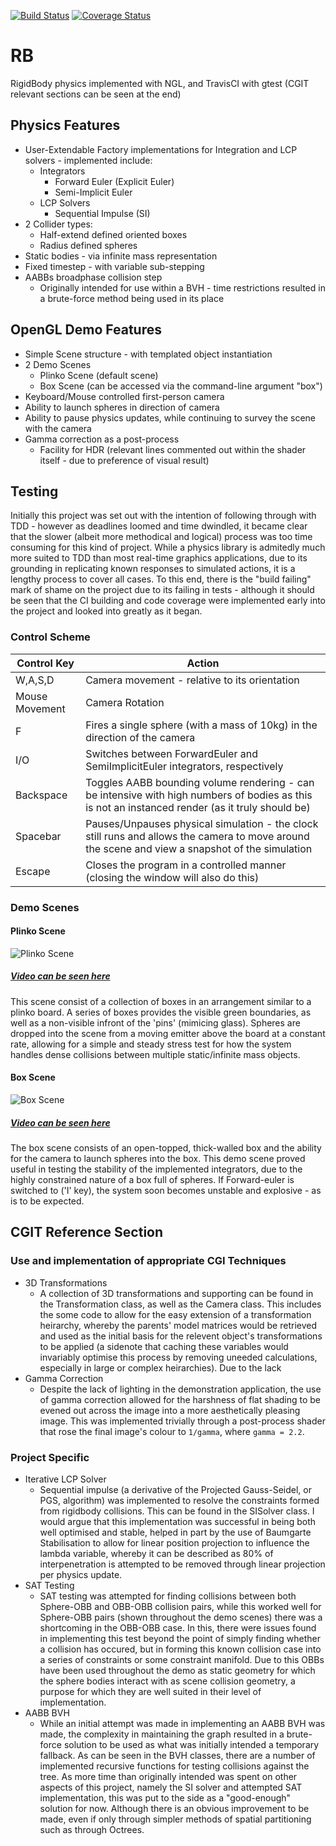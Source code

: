 [![Build Status](https://travis-ci.com/Grigler/RB.svg?branch=master)](https://travis-ci.com/Grigler/RB) [![Coverage Status](https://coveralls.io/repos/github/Grigler/RB/badge.svg?branch=master)](https://coveralls.io/github/Grigler/RB?branch=master)

# RB
RigidBody physics implemented with NGL, and TravisCI with gtest 
(CGIT relevant sections can be seen at the end)

## Physics Features
- User-Extendable Factory implementations for Integration and LCP solvers - implemented include:
  - Integrators
    - Forward Euler (Explicit Euler)
    - Semi-Implicit Euler
  - LCP Solvers
    - Sequential Impulse (SI)
- 2 Collider types:
  - Half-extend defined oriented boxes
  - Radius defined spheres
- Static bodies - via infinite mass representation
- Fixed timestep - with variable sub-stepping
- AABBs broadphase collision step
  - Originally intended for use within a BVH - time restrictions resulted in a brute-force method being used in its place 

## OpenGL Demo Features
- Simple Scene structure - with templated object instantiation
- 2 Demo Scenes
  - Plinko Scene (default scene)
  - Box Scene (can be accessed via the command-line argument "box")
- Keyboard/Mouse controlled first-person camera
- Ability to launch spheres in direction of camera
- Ability to pause physics updates, while continuing to survey the scene with the camera
- Gamma correction as a post-process
  - Facility for HDR (relevant lines commented out within the shader itself - due to preference of visual result)

## Testing
Initially this project was set out with the intention of following through with TDD - however as deadlines loomed and time dwindled, it became clear that the slower (albeit more methodical and logical) process was too time consuming for this kind of project. While a physics library is admitedly much more suited to TDD than most real-time graphics applications, due to its grounding in replicating known responses to simulated actions, it is a lengthy process to cover all cases. To this end, there is the "build failing" mark of shame on the project due to its failing in tests - although it should be seen that the CI building and code coverage were implemented early into the project and looked into greatly as it began.

### Control Scheme
Control Key | Action
-----------|--------
 W,A,S,D | Camera movement - relative to its orientation
 Mouse Movement | Camera Rotation
 F | Fires a single sphere (with a mass of 10kg) in the direction of the camera
 I/O | Switches between ForwardEuler and SemiImplicitEuler integrators, respectively
 Backspace | Toggles AABB bounding volume rendering - can be intensive with high numbers of bodies as this is not an instanced render (as it truly should be)
 Spacebar | Pauses/Unpauses physical simulation - the clock still runs and allows the camera to move around the scene and view a snapshot of the simulation
 Escape | Closes the program in a controlled manner (closing the window will also do this)

### Demo Scenes
#### Plinko Scene
![Plinko Scene](https://i.imgur.com/n4WqJVe.png)
##### [Video can be seen here](https://youtu.be/IZ3tUonwZmM)

This scene consist of a collection of boxes in an arrangement similar to a plinko board. A series of boxes provides the visible green boundaries, as well as a non-visible infront of the 'pins' (mimicing glass). Spheres are dropped into the scene from a moving emitter above the board at a constant rate, allowing for a simple and steady stress test for how the system handles dense collisions between multiple static/infinite mass objects.


#### Box Scene
![Box Scene](https://i.imgur.com/1hM4A1j.png)
##### [Video can be seen here](https://youtu.be/AjiuwR5IGB4)

The box scene consists of an open-topped, thick-walled box and the ability for the camera to launch spheres into the box. This demo scene proved useful in testing the stability of the implemented integrators, due to the highly constrained nature of a box full of spheres. If Forward-euler is switched to ('I' key), the system soon becomes unstable and explosive - as is to be expected.

## CGIT Reference Section
### Use and implementation of appropriate CGI Techniques
- 3D Transformations
  - A collection of 3D transformations and supporting can be found in the Transformation class, as well as the Camera class. This includes the some code to allow for the easy extension of a transformation heirarchy, whereby the parents' model matrices would be retrieved and used as the initial basis for the relevent object's transformations to be applied (a sidenote that caching these variables would invariably optimise this process by removing uneeded calculations, especially in large or complex heirarchies). Due to the lack
- Gamma Correction
  - Despite the lack of lighting in the demonstration application, the use of gamma correction allowed for the harshness of flat shading to be evened out across the image into a more aesthetically pleasing image. This was implemented trivially through a post-process shader that rose the final image's colour to `1/gamma`, where `gamma = 2.2`.

### Project Specific
- Iterative LCP Solver
  - Sequential impulse (a derivative of the Projected Gauss-Seidel, or PGS, algorithm) was implemented to resolve the constraints formed from rigidbody collisions. This can be found in the SISolver class. I would argue that this implementation was successful in being both well optimised and stable, helped in part by the use of Baumgarte Stabilisation to allow for linear position projection to influence the lambda variable, whereby it can be described as 80% of interpenetration is attempted to be removed through linear projection per physics update.
- SAT Testing
  - SAT testing was attempted for finding collisions between both Sphere-OBB and OBB-OBB collision pairs, while this worked well for Sphere-OBB pairs (shown throughout the demo scenes) there was a shortcoming in the OBB-OBB case. In this, there were issues found in implementing this test beyond the point of simply finding whether a collision has occured, but in forming this known collision case into a series of constraints or some constraint manifold. Due to this OBBs have been used throughout the demo as static geometry for which the sphere bodies interact with as scene collision geometry, a purpose for which they are well suited in their level of implementation.
- AABB BVH
  - While an initial attempt was made in implementing an AABB BVH was made, the complexity in maintaining the graph resulted in a brute-force solution to be used as what was initially intended a temporary fallback. As can be seen in the BVH classes, there are a number of implemented recursive functions for testing collisions against the tree. As more time than originally intended was spent on other aspects of this project, namely the SI solver and attempted SAT implementation, this was put to the side as a "good-enough" solution for now. Although there is an obvious improvement to be made, even if only through simpler methods of spatial partitioning such as through Octrees.
